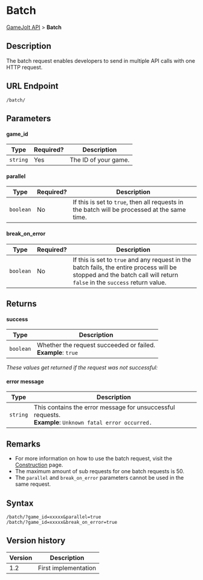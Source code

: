 # Batch

[GameJolt API](../index.md) > __Batch__

## Description

The batch request enables developers to send in multiple API calls with one HTTP request.

## URL Endpoint

```
/batch/
```

## Parameters

#### game_id

Type | Required? | Description
--- | --- | ---
`string` | Yes | The ID of your game.

#### parallel

Type | Required? | Description
--- | --- | ---
`boolean` | No | If this is set to `true`, then all requests in the batch will be processed at the same time.

#### break_on_error

Type | Required? | Description
--- | --- | ---
`boolean` | No | If this is set to `true` and any request in the batch fails, the entire process will be stopped and the batch call will return `false` in the `success` return value.

## Returns

#### success

Type | Description
--- | ---
`boolean` | Whether the request succeeded or failed. <br> **Example**: `true`

_These values get returned if the request was not successful:_

#### error message

Type | Description
--- | ---
`string` | This contains the error message for unsuccessful requests. <br> **Example**: `Unknown fatal error occurred.`

## Remarks

- For more information on how to use the batch request, visit the [Construction](../construction.md) page.
- The maximum amount of sub requests for one batch requests is 50.
- The `parallel` and `break_on_error` parameters cannot be used in the same request.

## Syntax

```
/batch/?game_id=xxxxx&parallel=true
/batch/?game_id=xxxxx&break_on_error=true
```

## Version history

Version		 | Description
---			 | ---
1.2			 | First implementation